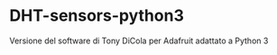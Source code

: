 DHT-sensors-python3
===================

Versione del software di Tony DiCola per Adafruit adattato a Python 3
